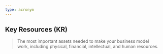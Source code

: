 ```yaml
---
type: acronym
---
```

## **Key Resources (KR)**
> The most important assets needed to make your business model work, including physical, financial, intellectual, and human resources.

